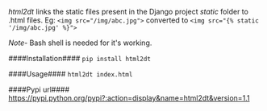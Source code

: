 *html2dt* links the static files present in the Django project *static*
folder to .html files.
Eg: `<img src="/img/abc.jpg">` converted to `<img src="{% static '/img/abc.jpg' %}">`

*Note*- Bash shell is needed for it's working.

####Installation####
`pip install html2dt`

####Usage####
`html2dt index.html`

####Pypi url####
https://pypi.python.org/pypi?:action=display&name=html2dt&version=1.1
